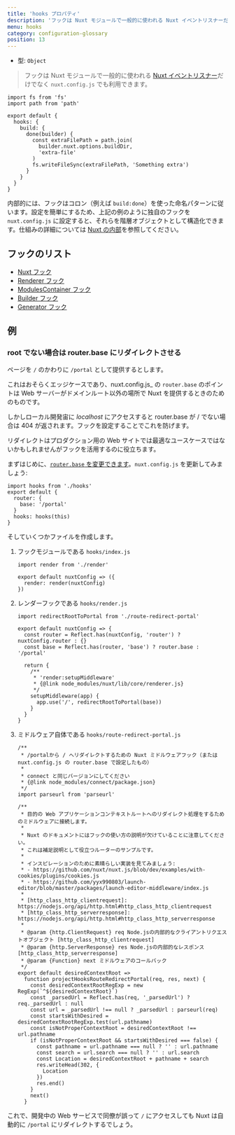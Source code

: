 ```yaml
---
title: 'hooks プロパティ'
description: 'フックは Nuxt モジュールで一般的に使われる Nuxt イベントリスナーだけでなく `nuxt.config.js` でも利用できます。'
menu: hooks
category: configuration-glossary
position: 13
---
```


- 型: `Object`

> フックは Nuxt モジュールで一般的に使われる [Nuxt イベントリスナー](/docs/2.x/internals-glossary/internals)だけでなく `nuxt.config.js` でも利用できます。

```js{}[nuxt.config.js]
import fs from 'fs'
import path from 'path'

export default {
  hooks: {
    build: {
      done(builder) {
        const extraFilePath = path.join(
          builder.nuxt.options.buildDir,
          'extra-file'
        )
        fs.writeFileSync(extraFilePath, 'Something extra')
      }
    }
  }
}
```

内部的には、フックはコロン（例えば `build:done`）を使った命名パターンに従います。設定を簡単にするため、上記の例のように独自のフックを `nuxt.config.js` に設定すると、それらを階層オブジェクトとして構造化できます。仕組みの詳細については [Nuxt の内部](/docs/2.x/internals-glossary/internals)を参照してください。

## フックのリスト

- [Nuxt フック](/docs/2.x/internals-glossary/internals-nuxt#フック)
- [Renderer フック](/docs/2.x/internals-glossary/internals-renderer#フック)
- [ModulesContainer フック](/docs/2.x/internals-glossary/internals-module-container#フック)
- [Builder フック](/docs/2.x/internals-glossary/internals-builder#フック)
- [Generator フック](/docs/2.x/internals-glossary/internals-generator#フック)

## 例

### root でない場合は router.base にリダイレクトさせる

ページを `/` のかわりに `/portal` として提供するとします。

これはおそらくエッジケースであり、nuxt.config.js\_ の `router.base` のポイントは Web サーバーがドメインルート以外の場所で Nuxt を提供するときのためのものです。

しかしローカル開発宙に _localhost_ にアクセスすると router.base が / でない場合は 404 が返されます。フックを設定することでこれを防げます。

リダイレクトはプロダクション用の Web サイトでは最適なユースケースではないかもしれませんがフックを活用するのに役立ちます。

まずはじめに、[`router.base` を変更できます](/docs/2.x/configuration-glossary/configuration-router#base)。`nuxt.config.js` を更新してみましょう:

```js{}[nuxt.config.js]
import hooks from './hooks'
export default {
  router: {
    base: '/portal'
  }
  hooks: hooks(this)
}
```

そしていくつかファイルを作成します。

1. フックモジュールである `hooks/index.js`

   ```js{}[hooks/index.js]
   import render from './render'

   export default nuxtConfig => ({
     render: render(nuxtConfig)
   })
   ```

1. レンダーフックである `hooks/render.js`

   ```js{}[hooks/render.js]
   import redirectRootToPortal from './route-redirect-portal'

   export default nuxtConfig => {
     const router = Reflect.has(nuxtConfig, 'router') ? nuxtConfig.router : {}
     const base = Reflect.has(router, 'base') ? router.base : '/portal'

     return {
       /**
        * 'render:setupMiddleware'
        * {@link node_modules/nuxt/lib/core/renderer.js}
        */
       setupMiddleware(app) {
         app.use('/', redirectRootToPortal(base))
       }
     }
   }
   ```

1. ミドルウェア自体である `hooks/route-redirect-portal.js`

   ```js{}[hooks/route-redirect-portal.js]
   /**
    * /portalから / へリダイレクトするための Nuxt ミドルウェアフック（または nuxt.config.js の router.base で設定したもの）
    *
    * connect と同じバージョンにしてください
    * {@link node_modules/connect/package.json}
    */
   import parseurl from 'parseurl'

   /**
    * 目的の Web アプリケーションコンテキストルートへのリダイレクト処理をするためのミドルウェアに接続します。
    *
    * Nuxt のドキュメントにはフックの使い方の説明が欠けていることに注意してください。
    * これは補足説明として役立つルーターのサンプルです。
    *
    * インスピレーションのために素晴らしい実装を見てみましょう:
    * - https://github.com/nuxt/nuxt.js/blob/dev/examples/with-cookies/plugins/cookies.js
    * - https://github.com/yyx990803/launch-editor/blob/master/packages/launch-editor-middleware/index.js
    *
    * [http_class_http_clientrequest]: https://nodejs.org/api/http.html#http_class_http_clientrequest
    * [http_class_http_serverresponse]: https://nodejs.org/api/http.html#http_class_http_serverresponse
    *
    * @param {http.ClientRequest} req Node.jsの内部的なクライアントリクエストオブジェクト [http_class_http_clientrequest]
    * @param {http.ServerResponse} res Node.jsの内部的なレスポンス [http_class_http_serverresponse]
    * @param {Function} next ミドルウェアのコールバック
    */
   export default desiredContextRoot =>
     function projectHooksRouteRedirectPortal(req, res, next) {
       const desiredContextRootRegExp = new RegExp(`^${desiredContextRoot}`)
       const _parsedUrl = Reflect.has(req, '_parsedUrl') ? req._parsedUrl : null
       const url = _parsedUrl !== null ? _parsedUrl : parseurl(req)
       const startsWithDesired = desiredContextRootRegExp.test(url.pathname)
       const isNotProperContextRoot = desiredContextRoot !== url.pathname
       if (isNotProperContextRoot && startsWithDesired === false) {
         const pathname = url.pathname === null ? '' : url.pathname
         const search = url.search === null ? '' : url.search
         const Location = desiredContextRoot + pathname + search
         res.writeHead(302, {
           Location
         })
         res.end()
       }
       next()
     }
   ```

これで、開発中の Web サービスで同僚が誤って `/` にアクセスしても Nuxt は自動的に `/portal` にリダイレクトするでしょう。
